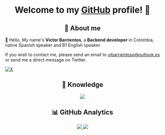 <h1 align="center">Welcome to my <a href="https://github.com/barrientosvctor">GitHub</a> profile! 👋</h1>

<h2 align="center">🧑 About me</h2>

👋 Hello, My name's <b>Victor Barrientos</b>, a <b>Backend developer</b> in Colombia, native Spanish speaker and B1 English speaker.

If you wish to contact me, please send an email to vibarrientosp@outlook.es or send me a direct message on Twitter.

[![X](https://img.shields.io/badge/Twitter-%23000000.svg?style=for-the-badge&logo=X&logoColor=white)](https://x.com/barrientosvctor)

<h2 align="center">🧠 Knowledge</h2>

<p align="center">
  <a href="https://skillicons.dev">
    <img src="https://skillicons.dev/icons?i=html,css,js,ts,py,c,cpp,bash,nodejs,bots&theme=dark&perline=5" />
  </a>
</p>

<h2 align="center">📊 GitHub Analytics</h2>

<p align="center">
  <a href="https://github.com/barrientosvctor">
    <picture>
      <source
        srcset="https://github-readme-stats-eight-theta.vercel.app/api?username=barrientosvctor&show_icons=true&theme=dark&include_all_commits=true&count_private=true"
        media="(prefers-color-scheme: dark)"
      />
      <source
        srcset="https://github-readme-stats-eight-theta.vercel.app/api?username=barrientosvctor&show_icons=true&theme=light&include_all_commits=true&count_private=true"
        media="(prefers-color-scheme: light), (prefers-color-scheme: no-preference)"
      />
    <img src="https://github-readme-stats-eight-theta.vercel.app/api?username=barrientosvctor&show_icons=true&include_all_commits=true&count_private=true" />
    </picture>

  <picture>
  <source
    srcset="https://github-readme-stats-eight-theta.vercel.app/api/top-langs/?username=barrientosvctor&layout=compact&langs_count=8&theme=dark"
    media="(prefers-color-scheme: dark)"
  />
  <source
    srcset="https://github-readme-stats-eight-theta.vercel.app/api/top-langs/?username=barrientosvctor&layout=compact&langs_count=8&theme=light"
    media="(prefers-color-scheme: light), (prefers-color-scheme: no-preference)"
  />
  <img src="https://github-readme-stats-eight-theta.vercel.app/api/top-langs/?username=barrientosvctor&layout=compact&langs_count=8" />
</picture>
  </a>
</p>
